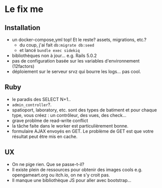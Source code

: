 # Le fix me

## Installation

- un docker-compose,yml top! Et le reste? assets, migrations, etc.?
    - du coup, j'ai fait `db:migrate db:seed`
    - et lancé `bundle exec sidekiq`
- bibliothèques non à jour... e.g. Rails 5.0.2
- pas de configuration basée sur les variables d'environnement (12factors)
- déploiement sur le serveur srvz qui bourre les logs... pas cool.

## Ruby

- le paradis des SELECT N+1..
- `admin_controller`?.
- spatioport, laboratory, etc. sont des types de batiment et pour chaque type, vous créez : un contrôleur, des vues, des check...
- grave problme de read-write conflict
- la tâche faite dans le worker est particulièrement bonne.
- formulaire AJAX envoyés en GET. Le problème de GET est que votre résultat peut être mis en cache.

## UX

- On ne pige rien. Que se passe-t-il?
- Il existe plein de ressources pour obtenir des images cools e.g. opengameart.org ou itch.io, on ne s'y croit pas.
- Il manque une bibliothèque JS pour aller avec bootstrap...
